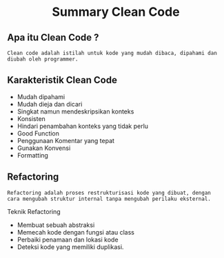 <center>

# Summary Clean Code

</center>

## Apa itu Clean Code ?

    Clean code adalah istilah untuk kode yang mudah dibaca, dipahami dan diubah oleh programmer.

## Karakteristik Clean Code

* Mudah dipahami
* Mudah dieja dan dicari
* Singkat namun mendeskripsikan konteks
* Konsisten
* Hindari penambahan konteks yang tidak perlu
* Good Function
* Penggunaan Komentar yang tepat
* Gunakan Konvensi
* Formatting

## Refactoring

    Refactoring adalah proses restrukturisasi kode yang dibuat, dengan cara mengubah struktur internal tanpa mengubah perilaku eksternal.

Teknik Refactoring

* Membuat sebuah abstraksi
* Memecah kode dengan fungsi atau class
* Perbaiki penamaan dan lokasi kode
* Deteksi kode yang memiliki duplikasi.


    